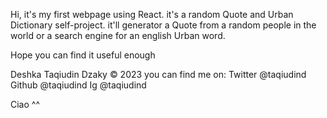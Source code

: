 Hi, it's my first webpage using React.
it's a random Quote and Urban Dictionary self-project. it'll generator a Quote from a random people in the world or a search engine for an english Urban word.

Hope you can find it useful enough



Deshka Taqiudin Dzaky © 2023
you can find me on:
Twitter @taqiudind
Github @taqiudind
Ig @taqiudind

Ciao ^^